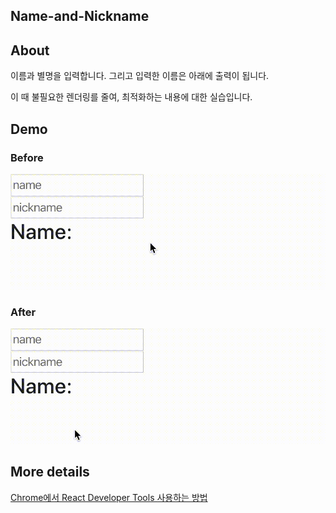 ## Name-and-Nickname

## About

이름과 별명을 입력합니다. 그리고 입력한 이름은 아래에 출력이 됩니다.

이 때 불필요한 렌더링를 줄여, 최적화하는 내용에 대한 실습입니다.



## Demo

### Before

![gif-before](./img/before.gif)

### After

![gif-after](./img/after.gif)

## More details

[Chrome에서 React Developer Tools 사용하는 방법](https://kkiuk.tistory.com/291)